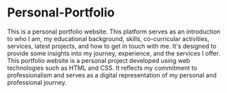 # Personal-Portfolio
This is a personal portfolio website. This platform serves as an introduction to who I am, my educational background, skills, co-curricular activities, services, latest projects, and how to get in touch with me. It's designed to provide some insights into my journey, experience, and the services I offer. This portfolio website is a personal project developed using web technologies such as HTML and CSS. It reflects my commitment to professionalism and serves as a digital representation of my personal and professional journey.
